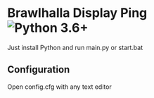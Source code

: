 # Brawlhalla Display Ping ![Python 3.6+](https://img.shields.io/badge/python-3.6+-blue.svg)

Just install Python and run main.py or start.bat

## Configuration

Open config.cfg with any text editor  
